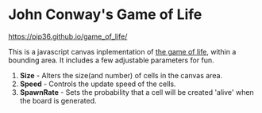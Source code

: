 # John Conway's Game of Life
https://pip36.github.io/game_of_life/

This is a javascript canvas inplementation of [the game of life](https://en.wikipedia.org/wiki/Conway%27s_Game_of_Life), within a bounding area.
It includes a few adjustable parameters for fun.

1) **Size** - Alters the size(and number) of cells in the canvas area.
2) **Speed** - Controls the update speed of the cells.
3) **SpawnRate** - Sets the probability that a cell will be created 'alive' when the board is generated.
